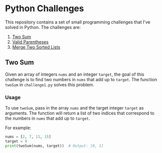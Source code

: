 # Python Challenges

This repository contains a set of small programming challenges that I've solved in Python. The challenges are:

1. [Two Sum](#two-sum)
2. [Valid Parentheses](#valid-parentheses)
3. [Merge Two Sorted Lists](#merge-two-sorted-lists)

## Two Sum

Given an array of integers `nums` and an integer `target`, the goal of this challenge is to find two numbers in `nums` that add up to `target`. The function `twoSum` in `challenge1.py` solves this problem.

### Usage

To use `twoSum`, pass in the array `nums` and the target integer `target` as arguments. The function will return a list of two indices that correspond to the numbers in `nums` that add up to `target`.

For example:

```python
nums = [2, 7, 11, 15]
target = 9
print(twoSum(nums, target))  # Output: [0, 1]